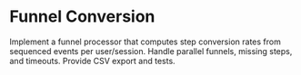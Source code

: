 # Funnel Conversion
Implement a funnel processor that computes step conversion rates from sequenced events per user/session.
Handle parallel funnels, missing steps, and timeouts. Provide CSV export and tests.
